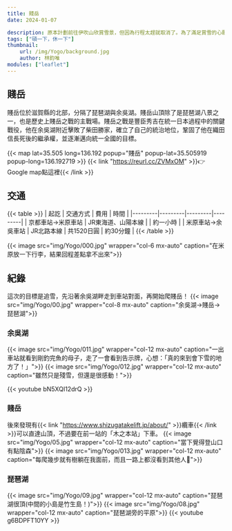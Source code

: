 ```yaml
---
title: 賤岳
date: 2024-01-07

description: 原本計劃前往伊吹山欣賞雪景，但因為行程太趕就取消了。為了滿足賞雪的心願，一早便從京都出發，不知目的地沿著琵琶湖東岸一路向北，沒想到誤打誤撞來到曾經的古戰場。(背景是余吳湖) #會出現在縮圖上方，沒打的話，會直接顯示內文
tags: ["碩一下，休一下"]
thumbnail:
    url: /img/Yogo/background.jpg
    author: 林鈞唯
modules: ["leaflet"]
---
```

## 賤岳

賤岳位於滋賀縣的北部，分隔了琵琶湖與余吳湖。賤岳山頂除了是琵琶湖八景之一，也是歷史上賤岳之戰的主戰場。賤岳之戰是豐臣秀吉在統一日本過程中的關鍵戰役，他在余吳湖附近擊敗了柴田勝家，確立了自己的統治地位，鞏固了他在織田信長死後的繼承權，並逐漸邁向統一全國的目標。

{{< map lat=35.505 long=136.192 popup="賤岳" popup-lat=35.505919 popup-long=136.192719 >}}
{{< link "https://reurl.cc/ZVMxOM" >}}👉Google map點這裡{{< /link >}}

## 交通

{{< table >}}
| 起訖 | 交通方式 | 費用 | 時間 |
|---------|---------|---------|---------|
| 京都車站->米原車站 | JR東海道、山陽本線 |  | 約一小時 |
| 米原車站->余吳車站 | JR北路本線 | 共1520日圓 | 約30分鐘 |
{{< /table >}}

{{< image src="img/Yogo/000.jpg" wrapper="col-6 mx-auto" caption="在米原放一下行李，結果回程差點拿不出來">}}

## 紀錄

這次的目標是追雪，先沿著余吳湖畔走到車站對面，再開始爬賤岳！
{{< image src="img/Yogo/00.jpg" wrapper="col-8 mx-auto" caption="余吳湖->賤岳->琵琶湖">}}

### 余吳湖

{{< image src="img/Yogo/011.jpg" wrapper="col-12 mx-auto" caption="一出車站就看到剛釣完魚的母子，走了一會看到告示牌，心想：「真的來到會下雪的地方了！」">}}
{{< image src="img/Yogo/012.jpg" wrapper="col-12 mx-auto" caption="雖然只是殘雪，但還是很感動！">}}

{{< youtube bN5XQI12drQ >}}

### 賤岳

後來發現有{{< link "https://www.shizugatakelift.jp/about/" >}}纜車{{< /link >}}可以直達山頂，不過要在前一站的「木之本站」下車。
{{< image src="img/Yogo/05.jpg" wrapper="col-12 mx-auto" caption="當下覺得登山口有點陰森">}}
{{< image src="img/Yogo/013.jpg" wrapper="col-12 mx-auto" caption="每爬幾步就有樹躺在我面前，而且一路上都沒看到其他人🫠">}}

### 琵琶湖

{{< image src="img/Yogo/09.jpg" wrapper="col-12 mx-auto" caption="琵琶湖很頂(中間的小島是竹生島！)">}}
{{< image src="img/Yogo/08.jpg" wrapper="col-12 mx-auto" caption="琵琶湖旁的平原">}}
{{< youtube g6BDPFT10YY >}}
